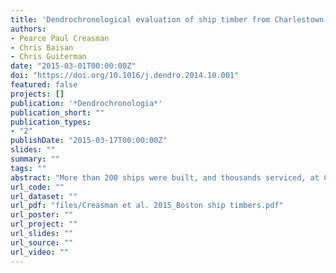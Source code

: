 ```yaml
---
title: 'Dendrochronological evaluation of ship timber from Charlestown Navy Yard (Boston, MA)'
authors: 
- Pearce Paul Creasman
- Chris Baisan
- Chris Guiterman
date: "2015-03-01T00:00:00Z"
doi: "https://doi.org/10.1016/j.dendro.2014.10.001"
featured: false
projects: []
publication: '*Dendrochronologia*'
publication_short: ""
publication_types:
- "2"
publishDate: "2015-03-17T00:00:00Z"
slides: ""
summary: ""
tags: ""
abstract: "More than 200 ships were built, and thousands serviced, at Charlestown Navy Yard (Boston, MA) in its 174 years of service for the U.S. Navy (1800–1974 C.E.). Recent redevelopment of portions of the former yard revealed an historic timber pond where hundreds of unfinished naval-quality ship timbers were intentionally sunk and remained buried until ca. 2008. Many of these timbers were offered to the Henry B. du Pont Preservation Shipyard (Mystic Seaport, CT) for their restoration of Charles W. Morgan. Courtesy of Mystic Seaport, 38 specimens from the Charlestown yard (mostly Quercus sp.; including live [evergreen] oak and white oak) were selected for dendrochronological analysis. Most of the white oak specimens could be sourced with confidence to Ohio. Dates clustered in the late 1860s, suggesting late-Civil War or Reconstruction Era activities. This paper discusses the dates, origin, and other findings derived from this collection."
url_code: ""
url_dataset: ""
url_pdf: "files/Creasman et al. 2015_Boston ship timbers.pdf"
url_poster: ""
url_project: ""
url_slides: ""
url_source: ""
url_video: ""
---
```




